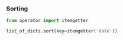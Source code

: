 ### Sorting
```python
from operator import itemgetter

list_of_dicts.sort(key=itemgetter('date'))
```
